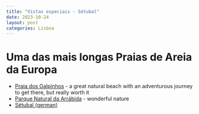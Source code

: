 ```yaml
---
title: "Vistas especiais - Sétubal"
date: 2023-10-24
layout: post
categories: Lisboa
---
```


# Uma das mais longas Praias de Areia da Europa

* [Praia dos Galpinhos](https://maps.app.goo.gl/epNwYYG8hYD757FC6) - a great natural beach with an adventurous journey to get there, but really worth it
* [Parque Natural da Arrábida](https://maps.app.goo.gl/HesRYDbX9ezdBC8VA) - wonderful nature
* [Sétubal (german)](https://de.wikipedia.org/wiki/Set%C3%BAbal)
